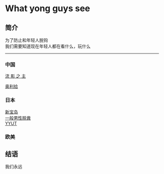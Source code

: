 # What yong guys see

## 简介

为了防止和年轻人脱钩<br>我们需要知道现在年轻人都在看什么，玩什么<br>

------

### 中国

[流 影 之 主](https://www.bilibili.com/video/av62162985)<br>

[奥利给](https://www.bilibili.com/video/av53058902?from=search&seid=2741654980526638482)<br>

### 日本

[新宝岛](https://www.bilibili.com/video/av53851218?t=76)<br>[一般男性脱粪](https://music.163.com/song?id=1386011473&userid=37562416)<br>
[YYUT](https://space.bilibili.com/3702309?spm_id_from=333.788.b_765f7570696e666f.2)<br>

### 欧美

## 结语 

我们永远
